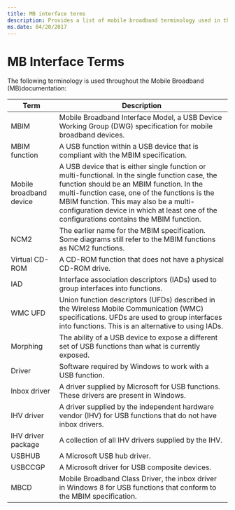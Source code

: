 ```yaml
---
title: MB interface terms
description: Provides a list of mobile broadband terminology used in the MB interface
ms.date: 04/20/2017
---
```


# MB Interface Terms


The following terminology is used throughout the Mobile Broadband (MB)documentation:

|Term|Description|
|--- |--- |
|MBIM|Mobile Broadband Interface Model, a USB Device Working Group (DWG) specification for mobile broadband devices.|
|MBIM function|A USB function within a USB device that is compliant with the MBIM specification.|
|Mobile broadband device|A USB device that is either single function or multi-functional. In the single function case, the function should be an MBIM function. In the multi-function case, one of the functions is the MBIM function. This may also be a multi-configuration device in which at least one of the configurations contains the MBIM function.|
|NCM2|The earlier name for the MBIM specification. Some diagrams still refer to the MBIM functions as NCM2 functions.|
|Virtual CD-ROM|A CD-ROM function that does not have a physical CD-ROM drive.|
|IAD|Interface association descriptors (IADs) used to group interfaces into functions.|
|WMC UFD|Union function descriptors (UFDs) described in the Wireless Mobile Communication (WMC) specifications. UFDs are used to group interfaces into functions. This is an alternative to using IADs.|
|Morphing|The ability of a USB device to expose a different set of USB functions than what is currently exposed.|
|Driver|Software required by Windows to work with a USB function.|
|Inbox driver|A driver supplied by Microsoft for USB functions. These drivers are present in Windows.|
|IHV driver|A driver supplied by the independent hardware vendor (IHV) for USB functions that do not have inbox drivers.|
|IHV driver package|A collection of all IHV drivers supplied by the IHV.|
|USBHUB|A Microsoft USB hub driver.|
|USBCCGP|A Microsoft driver for USB composite devices.|
|MBCD|Mobile Broadband Class Driver, the inbox driver in Windows 8 for USB functions that conform to the MBIM specification.|

